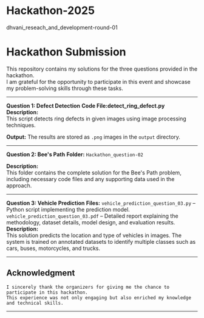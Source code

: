 # Hackathon-2025
dhvani_reseach_and_development-round-01
# Hackathon Submission

This repository contains my solutions for the three questions provided in the hackathon.  
I am grateful for the opportunity to participate in this event and showcase my problem-solving skills through these tasks.

---

**Question 1: Defect Detection**
**Code File:detect_ring_defect.py**  
**Description:**  
  This script detects ring defects in given images using image processing techniques.  
  
**Output:**
  The results are stored as `.png` images in the `output` directory.

---

**Question 2: Bee's Path**
**Folder:** `Hackathon_question-02`  

**Description:**  
  This folder contains the complete solution for the Bee's Path problem, including necessary code files and any supporting data used in the approach.

---

**Question 3: Vehicle Prediction**
**Files:**
  `vehicle_prediction_question_03.py` – Python script implementing the prediction model.  
   `vehicle_prediction_question_03.pdf` – Detailed report explaining the methodology, dataset details, model design, and evaluation results.
**Description:**  
  This solution predicts the location and type of vehicles in images. The system is trained on annotated datasets to identify multiple classes such as cars, buses, motorcycles, and trucks.

---

## **Acknowledgment**
    I sincerely thank the organizers for giving me the chance to participate in this hackathon.  
    This experience was not only engaging but also enriched my knowledge and technical skills.

---
